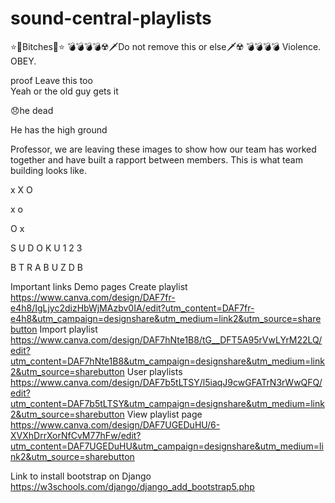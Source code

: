 # sound-central-playlists

⭐🦄Bitches🦄⭐
💣💣💣💣☢️🗡️Do not remove this or else🗡️☢️ 💣💣💣💣
Violence.
 OBEY.  


proof
Leave this too\
Yeah or the old guy gets it


😞he dead


He has the high ground


Professor, we are leaving these images to show how our team has worked together and have built a rapport between members. This is what team building looks like.


x
X
O


x
o


O
x


S
U
D
O
K
U
1
2
3


B
T
R
A
B
U
Z
D
B



 



Important links
Demo pages
Create playlist
https://www.canva.com/design/DAF7fr-e4h8/IgLjyc2dizHbWjMAzbv0IA/edit?utm_content=DAF7fr-e4h8&utm_campaign=designshare&utm_medium=link2&utm_source=sharebutton
Import playlist
https://www.canva.com/design/DAF7hNte1B8/tG__DFT5A95rVwLYrM22LQ/edit?utm_content=DAF7hNte1B8&utm_campaign=designshare&utm_medium=link2&utm_source=sharebutton
User playlists
https://www.canva.com/design/DAF7b5tLTSY/l5iaqJ9cwGFATrN3rWwQFQ/edit?utm_content=DAF7b5tLTSY&utm_campaign=designshare&utm_medium=link2&utm_source=sharebutton
View playlist page
https://www.canva.com/design/DAF7UGEDuHU/6-XVXhDrrXorNfCvM77hFw/edit?utm_content=DAF7UGEDuHU&utm_campaign=designshare&utm_medium=link2&utm_source=sharebutton


Link to install bootstrap on Django
https://w3schools.com/django/django_add_bootstrap5.php
